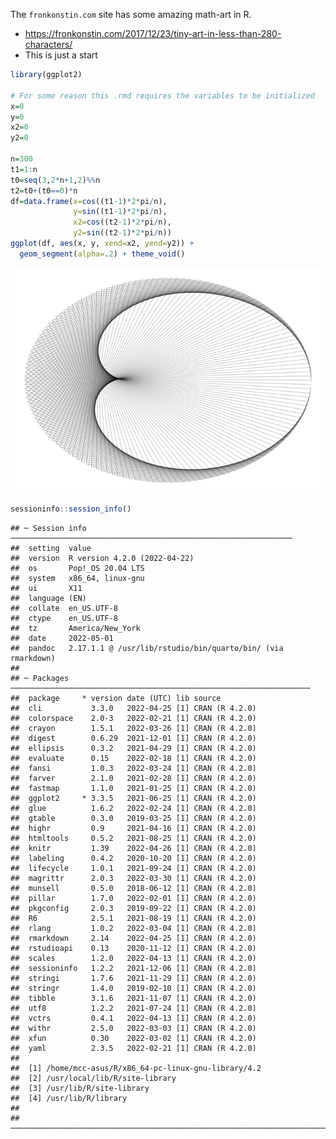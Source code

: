
The `fronkonstin.com` site has some amazing math-art in R.

-   <https://fronkonstin.com/2017/12/23/tiny-art-in-less-than-280-characters/>
-   This is just a start

```r
library(ggplot2)

# For some reason this .rmd requires the variables to be initialized
x=0
y=0
x2=0
y2=0

n=300
t1=1:n
t0=seq(3,2*n+1,2)%%n
t2=t0+(t0==0)*n
df=data.frame(x=cos((t1-1)*2*pi/n), 
              y=sin((t1-1)*2*pi/n),
              x2=cos((t2-1)*2*pi/n),
              y2=sin((t2-1)*2*pi/n))
ggplot(df, aes(x, y, xend=x2, yend=y2)) +
  geom_segment(alpha=.2) + theme_void()
```

![](/assets/img/r-art.png)

```r
sessioninfo::session_info()
```

    ## ─ Session info ───────────────────────────────────────────────────────────────
    ##  setting  value
    ##  version  R version 4.2.0 (2022-04-22)
    ##  os       Pop!_OS 20.04 LTS
    ##  system   x86_64, linux-gnu
    ##  ui       X11
    ##  language (EN)
    ##  collate  en_US.UTF-8
    ##  ctype    en_US.UTF-8
    ##  tz       America/New_York
    ##  date     2022-05-01
    ##  pandoc   2.17.1.1 @ /usr/lib/rstudio/bin/quarto/bin/ (via rmarkdown)
    ## 
    ## ─ Packages ───────────────────────────────────────────────────────────────────
    ##  package     * version date (UTC) lib source
    ##  cli           3.3.0   2022-04-25 [1] CRAN (R 4.2.0)
    ##  colorspace    2.0-3   2022-02-21 [1] CRAN (R 4.2.0)
    ##  crayon        1.5.1   2022-03-26 [1] CRAN (R 4.2.0)
    ##  digest        0.6.29  2021-12-01 [1] CRAN (R 4.2.0)
    ##  ellipsis      0.3.2   2021-04-29 [1] CRAN (R 4.2.0)
    ##  evaluate      0.15    2022-02-18 [1] CRAN (R 4.2.0)
    ##  fansi         1.0.3   2022-03-24 [1] CRAN (R 4.2.0)
    ##  farver        2.1.0   2021-02-28 [1] CRAN (R 4.2.0)
    ##  fastmap       1.1.0   2021-01-25 [1] CRAN (R 4.2.0)
    ##  ggplot2     * 3.3.5   2021-06-25 [1] CRAN (R 4.2.0)
    ##  glue          1.6.2   2022-02-24 [1] CRAN (R 4.2.0)
    ##  gtable        0.3.0   2019-03-25 [1] CRAN (R 4.2.0)
    ##  highr         0.9     2021-04-16 [1] CRAN (R 4.2.0)
    ##  htmltools     0.5.2   2021-08-25 [1] CRAN (R 4.2.0)
    ##  knitr         1.39    2022-04-26 [1] CRAN (R 4.2.0)
    ##  labeling      0.4.2   2020-10-20 [1] CRAN (R 4.2.0)
    ##  lifecycle     1.0.1   2021-09-24 [1] CRAN (R 4.2.0)
    ##  magrittr      2.0.3   2022-03-30 [1] CRAN (R 4.2.0)
    ##  munsell       0.5.0   2018-06-12 [1] CRAN (R 4.2.0)
    ##  pillar        1.7.0   2022-02-01 [1] CRAN (R 4.2.0)
    ##  pkgconfig     2.0.3   2019-09-22 [1] CRAN (R 4.2.0)
    ##  R6            2.5.1   2021-08-19 [1] CRAN (R 4.2.0)
    ##  rlang         1.0.2   2022-03-04 [1] CRAN (R 4.2.0)
    ##  rmarkdown     2.14    2022-04-25 [1] CRAN (R 4.2.0)
    ##  rstudioapi    0.13    2020-11-12 [1] CRAN (R 4.2.0)
    ##  scales        1.2.0   2022-04-13 [1] CRAN (R 4.2.0)
    ##  sessioninfo   1.2.2   2021-12-06 [1] CRAN (R 4.2.0)
    ##  stringi       1.7.6   2021-11-29 [1] CRAN (R 4.2.0)
    ##  stringr       1.4.0   2019-02-10 [1] CRAN (R 4.2.0)
    ##  tibble        3.1.6   2021-11-07 [1] CRAN (R 4.2.0)
    ##  utf8          1.2.2   2021-07-24 [1] CRAN (R 4.2.0)
    ##  vctrs         0.4.1   2022-04-13 [1] CRAN (R 4.2.0)
    ##  withr         2.5.0   2022-03-03 [1] CRAN (R 4.2.0)
    ##  xfun          0.30    2022-03-02 [1] CRAN (R 4.2.0)
    ##  yaml          2.3.5   2022-02-21 [1] CRAN (R 4.2.0)
    ## 
    ##  [1] /home/mcc-asus/R/x86_64-pc-linux-gnu-library/4.2
    ##  [2] /usr/local/lib/R/site-library
    ##  [3] /usr/lib/R/site-library
    ##  [4] /usr/lib/R/library
    ## 
    ## ──────────────────────────────────────────────────────────────────────────────
